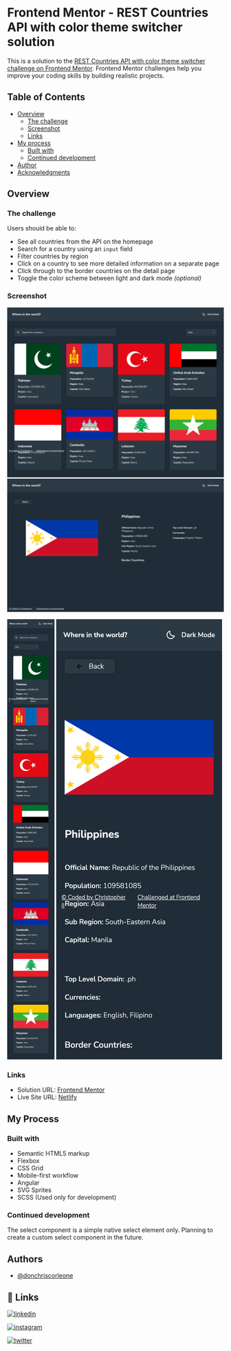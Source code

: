 # Frontend Mentor - REST Countries API with color theme switcher solution

This is a solution to the [REST Countries API with color theme switcher challenge on Frontend Mentor](https://www.frontendmentor.io/challenges/rest-countries-api-with-color-theme-switcher-5cacc469fec04111f7b848ca). Frontend Mentor challenges help you improve your coding skills by building realistic projects. 

## Table of Contents

- [Overview](#overview)
  - [The challenge](#the-challenge)
  - [Screenshot](#screenshot)
  - [Links](#links)
- [My process](#my-process)
  - [Built with](#built-with)
  - [Continued development](#continued-development)
- [Author](#author)
- [Acknowledgments](#acknowledgments)
## Overview

### The challenge

Users should be able to:

- See all countries from the API on the homepage
- Search for a country using an `input` field
- Filter countries by region
- Click on a country to see more detailed information on a separate page
- Click through to the border countries on the detail page
- Toggle the color scheme between light and dark mode *(optional)*

### Screenshot

![Desktop at 1440px](./screenshots/Desktop@1440.png)
![Desktop Detail at 1440px](./screenshots/Detail@1440.png)

![Mobile at 375px](./screenshots/Mobile@375.png)
![Mobile Detail at 1440px](./screenshots/Detail@375.png)


### Links

- Solution URL: [Frontend Mentor](https://www.frontendmentor.io/solutions/rest-countries-api-with-color-theme-switcher-BKGDbYCVa_)
- Live Site URL: [Netlify](https://rest-api-countries-christopherii.netlify.app/)
## My Process


### Built with

- Semantic HTML5 markup
- Flexbox
- CSS Grid
- Mobile-first workflow
- Angular
- SVG Sprites
- SCSS (Used only for development)

### Continued development

The select component is a simple native select element only. Planning to create a custom select component in the future.
## Authors

- [@donchriscorleone](https://www.github.com/donchriscorleone)


## 🔗 Links
[![linkedin](https://img.shields.io/badge/linkedin-0A66C2?style=for-the-badge&logo=linkedin&logoColor=white)](https://www.linkedin.com/in/christopher-ii-lajom-031959211/)

[![instagram](https://img.shields.io/badge/Instagram-E4405F?style=for-the-badge&logo=instagram&logoColor=white)](https://www.instagram.com/devchristopherii)

[![twitter](https://img.shields.io/badge/Twitter-1DA1F2?style=for-the-badge&logo=twitter&logoColor=white)](https://www.twitter.com/topheriidev)
